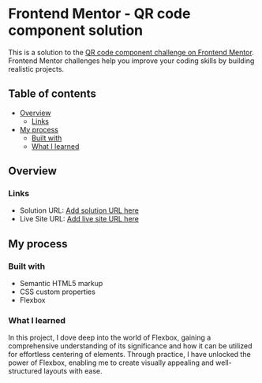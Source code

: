 # Frontend Mentor - QR code component solution

This is a solution to the [QR code component challenge on Frontend Mentor](https://www.frontendmentor.io/challenges/qr-code-component-iux_sIO_H). Frontend Mentor challenges help you improve your coding skills by building realistic projects. 

## Table of contents

- [Overview](#overview)
  - [Links](#links)
- [My process](#my-process)
  - [Built with](#built-with)
  - [What I learned](#what-i-learned)


## Overview

### Links

- Solution URL: [Add solution URL here](https://github.com/HKES-04/QR-Code)
- Live Site URL: [Add live site URL here](https://your-live-site-url.com)


## My process

### Built with

- Semantic HTML5 markup
- CSS custom properties
- Flexbox


### What I learned

In this project, I dove deep into the world of Flexbox, gaining a comprehensive understanding of its significance and how it can be utilized for effortless centering of elements. Through practice, I have unlocked the power of Flexbox, enabling me to create visually appealing and well-structured layouts with ease.

